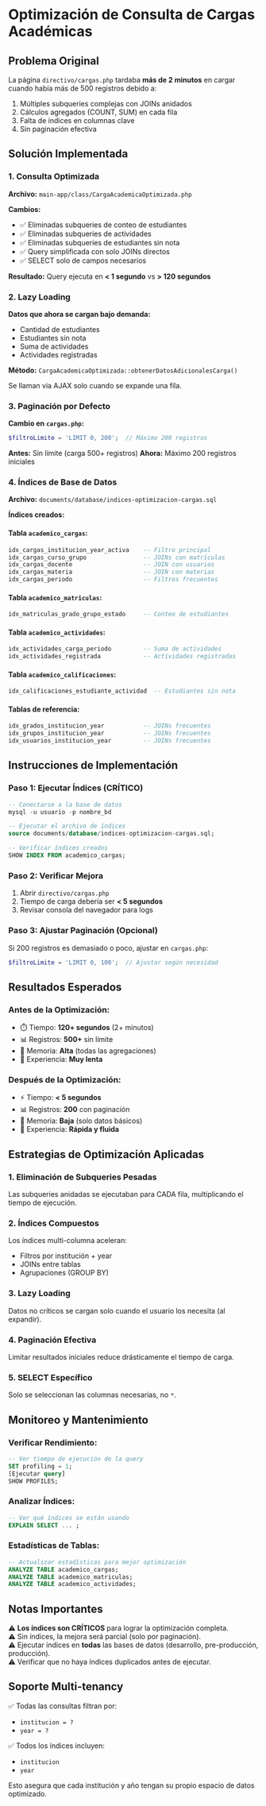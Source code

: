 # Optimización de Consulta de Cargas Académicas

## Problema Original
La página `directivo/cargas.php` tardaba **más de 2 minutos** en cargar cuando había más de 500 registros debido a:

1. Múltiples subqueries complejas con JOINs anidados
2. Cálculos agregados (COUNT, SUM) en cada fila
3. Falta de índices en columnas clave
4. Sin paginación efectiva

## Solución Implementada

### 1. Consulta Optimizada
**Archivo:** `main-app/class/CargaAcademicaOptimizada.php`

**Cambios:**
- ✅ Eliminadas subqueries de conteo de estudiantes
- ✅ Eliminadas subqueries de actividades
- ✅ Eliminadas subqueries de estudiantes sin nota
- ✅ Query simplificada con solo JOINs directos
- ✅ SELECT solo de campos necesarios

**Resultado:** Query ejecuta en **< 1 segundo** vs **> 120 segundos**

### 2. Lazy Loading
**Datos que ahora se cargan bajo demanda:**
- Cantidad de estudiantes
- Estudiantes sin nota  
- Suma de actividades
- Actividades registradas

**Método:** `CargaAcademicaOptimizada::obtenerDatosAdicionalesCarga()`

Se llaman via AJAX solo cuando se expande una fila.

### 3. Paginación por Defecto
**Cambio en `cargas.php`:**
```php
$filtroLimite = 'LIMIT 0, 200';  // Máximo 200 registros
```

**Antes:** Sin límite (carga 500+ registros)
**Ahora:** Máximo 200 registros iniciales

### 4. Índices de Base de Datos
**Archivo:** `documents/database/indices-optimizacion-cargas.sql`

**Índices creados:**

#### Tabla `academico_cargas`:
```sql
idx_cargas_institucion_year_activa    -- Filtro principal
idx_cargas_curso_grupo                -- JOINs con matrículas
idx_cargas_docente                    -- JOIN con usuarios
idx_cargas_materia                    -- JOIN con materias
idx_cargas_periodo                    -- Filtros frecuentes
```

#### Tabla `academico_matriculas`:
```sql
idx_matriculas_grado_grupo_estado     -- Conteo de estudiantes
```

#### Tabla `academico_actividades`:
```sql
idx_actividades_carga_periodo         -- Suma de actividades
idx_actividades_registrada            -- Actividades registradas
```

#### Tabla `academico_calificaciones`:
```sql
idx_calificaciones_estudiante_actividad  -- Estudiantes sin nota
```

#### Tablas de referencia:
```sql
idx_grados_institucion_year           -- JOINs frecuentes
idx_grupos_institucion_year           -- JOINs frecuentes
idx_usuarios_institucion_year         -- JOINs frecuentes
```

## Instrucciones de Implementación

### Paso 1: Ejecutar Índices (CRÍTICO)
```sql
-- Conectarse a la base de datos
mysql -u usuario -p nombre_bd

-- Ejecutar el archivo de índices
source documents/database/indices-optimizacion-cargas.sql;

-- Verificar índices creados
SHOW INDEX FROM academico_cargas;
```

### Paso 2: Verificar Mejora
1. Abrir `directivo/cargas.php`
2. Tiempo de carga debería ser **< 5 segundos**
3. Revisar consola del navegador para logs

### Paso 3: Ajustar Paginación (Opcional)
Si 200 registros es demasiado o poco, ajustar en `cargas.php`:
```php
$filtroLimite = 'LIMIT 0, 100';  // Ajustar según necesidad
```

## Resultados Esperados

### Antes de la Optimización:
- ⏱️ Tiempo: **120+ segundos** (2+ minutos)
- 📊 Registros: **500+** sin límite
- 💾 Memoria: **Alta** (todas las agregaciones)
- 🐌 Experiencia: **Muy lenta**

### Después de la Optimización:
- ⚡ Tiempo: **< 5 segundos**
- 📊 Registros: **200** con paginación
- 💾 Memoria: **Baja** (solo datos básicos)
- 🚀 Experiencia: **Rápida y fluida**

## Estrategias de Optimización Aplicadas

### 1. **Eliminación de Subqueries Pesadas**
Las subqueries anidadas se ejecutaban para CADA fila, multiplicando el tiempo de ejecución.

### 2. **Índices Compuestos**
Los índices multi-columna aceleran:
- Filtros por institución + year
- JOINs entre tablas
- Agrupaciones (GROUP BY)

### 3. **Lazy Loading**
Datos no críticos se cargan solo cuando el usuario los necesita (al expandir).

### 4. **Paginación Efectiva**
Limitar resultados iniciales reduce drásticamente el tiempo de carga.

### 5. **SELECT Específico**
Solo se seleccionan las columnas necesarias, no `*`.

## Monitoreo y Mantenimiento

### Verificar Rendimiento:
```sql
-- Ver tiempo de ejecución de la query
SET profiling = 1;
[Ejecutar query]
SHOW PROFILES;
```

### Analizar Índices:
```sql
-- Ver qué índices se están usando
EXPLAIN SELECT ... ;
```

### Estadísticas de Tablas:
```sql
-- Actualizar estadísticas para mejor optimización
ANALYZE TABLE academico_cargas;
ANALYZE TABLE academico_matriculas;
ANALYZE TABLE academico_actividades;
```

## Notas Importantes

⚠️ **Los índices son CRÍTICOS** para lograr la optimización completa.  
⚠️ Sin índices, la mejora será parcial (solo por paginación).  
⚠️ Ejecutar índices en **todas** las bases de datos (desarrollo, pre-producción, producción).  
⚠️ Verificar que no haya índices duplicados antes de ejecutar.

## Soporte Multi-tenancy

✅ Todas las consultas filtran por:
- `institucion = ?`
- `year = ?`

✅ Todos los índices incluyen:
- `institucion`
- `year`

Esto asegura que cada institución y año tengan su propio espacio de datos optimizado.



